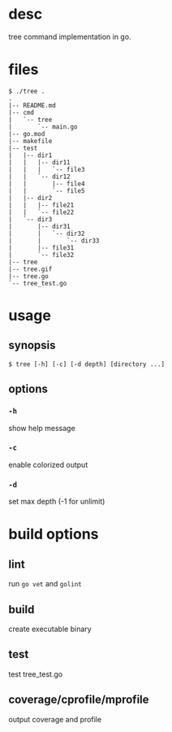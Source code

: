 # desc

tree command implementation in go.

# files

~~~
$ ./tree .
.
|-- README.md
|-- cmd
|   `-- tree
|       `-- main.go
|-- go.mod
|-- makefile
|-- test
|   |-- dir1
|   |   |-- dir11
|   |   |   `-- file3
|   |   `-- dir12
|   |       |-- file4
|   |       `-- file5
|   |-- dir2
|   |   |-- file21
|   |   `-- file22
|   `-- dir3
|       |-- dir31
|       |   `-- dir32
|       |       `-- dir33
|       |-- file31
|       `-- file32
|-- tree
|-- tree.gif
|-- tree.go
`-- tree_test.go
~~~

# usage

## synopsis

~~~
$ tree [-h] [-c] [-d depth] [directory ...]
~~~

## options

### `-h`

show help message

### `-c`

enable colorized output

### `-d`

set max depth
(-1 for unlimit)

# build options

## lint

run `go vet` and `golint`

## build

create executable binary

## test

test tree_test.go

## coverage/cprofile/mprofile

output coverage and profile 

